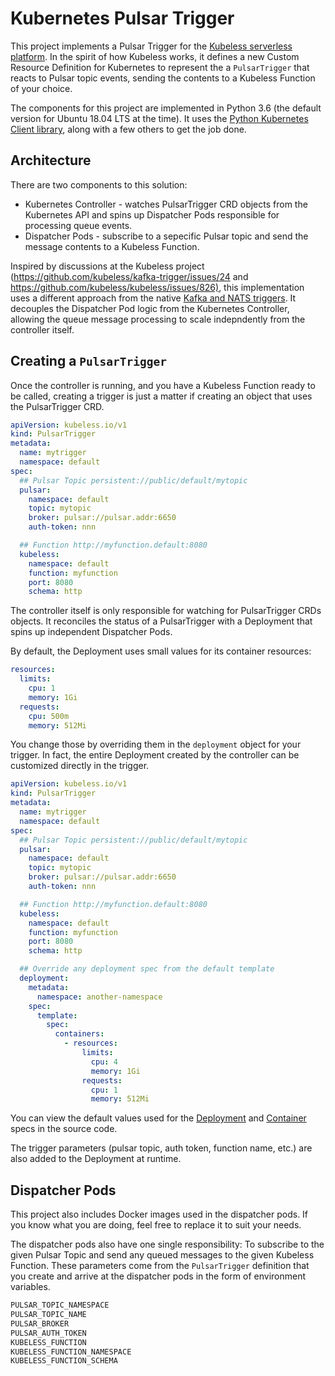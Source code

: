 # Kubernetes Pulsar Trigger

This project implements a Pulsar Trigger for the [Kubeless serverless platform](https://kubeless.io/). In the spirit of how Kubeless works, it defines a new Custom Resource Definition for Kubernetes to represent the a `PulsarTrigger` that reacts to Pulsar topic events, sending the contents to a Kubeless Function of your choice.

The components for this project are implemented in Python 3.6 (the default version for Ubuntu 18.04 LTS at the time). It uses the [Python Kubernetes Client library](https://github.com/kubernetes-client/python), along with a few others to get the job done.

## Architecture

There are two components to this solution:

* Kubernetes Controller - watches PulsarTrigger CRD objects from the Kubernetes API and spins up Dispatcher Pods responsible for processing queue events.
* Dispatcher Pods - subscribe to a sepecific Pulsar topic and send the message contents to a Kubeless Function.

Inspired by discussions at the Kubeless project (<https://github.com/kubeless/kafka-trigger/issues/24> and <https://github.com/kubeless/kubeless/issues/826)>, this implementation uses a different approach from the native [Kafka and NATS triggers](https://kubeless.io/docs/pubsub-functions/#kafka). It decouples the Dispatcher Pod logic from the Kubernetes Controller, allowing the queue message processing to scale indepndently from the controller itself.

## Creating a `PulsarTrigger`

Once the controller is running, and you have a Kubeless Function ready to be called, creating a trigger is just a matter if creating an object that uses the PulsarTrigger CRD.

```yaml
apiVersion: kubeless.io/v1
kind: PulsarTrigger
metadata:
  name: mytrigger
  namespace: default
spec:
  ## Pulsar Topic persistent://public/default/mytopic
  pulsar:
    namespace: default
    topic: mytopic
    broker: pulsar://pulsar.addr:6650
    auth-token: nnn

  ## Function http://myfunction.default:8080
  kubeless:
    namespace: default
    function: myfunction
    port: 8080
    schema: http
```

The controller itself is only responsible for watching for PulsarTrigger CRDs objects. It reconciles the status of a PulsarTrigger with a Deployment that spins up independent Dispatcher Pods.

By default, the Deployment uses small values for its container resources:

```yaml
resources:
  limits:
    cpu: 1
    memory: 1Gi
  requests:
    cpu: 500m
    memory: 512Mi
```

You change those by overriding them in the `deployment` object for your trigger. In fact, the entire Deployment created by the controller can be customized directly in the trigger.

```yaml
apiVersion: kubeless.io/v1
kind: PulsarTrigger
metadata:
  name: mytrigger
  namespace: default
spec:
  ## Pulsar Topic persistent://public/default/mytopic
  pulsar:
    namespace: default
    topic: mytopic
    broker: pulsar://pulsar.addr:6650
    auth-token: nnn

  ## Function http://myfunction.default:8080
  kubeless:
    namespace: default
    function: myfunction
    port: 8080
    schema: http

  ## Override any deployment spec from the default template
  deployment:
    metadata:
      namespace: another-namespace
    spec:
      template:
        spec:
          containers:
            - resources:
                limits:
                  cpu: 4
                  memory: 1Gi
                requests:
                  cpu: 1
                  memory: 512Mi
```

You can view the default values used for the [Deployment](controller/src/deployment-template.yaml) and [Container](controller/src/container-template.yaml) specs in the source code.

The trigger parameters (pulsar topic, auth token, function name, etc.) are also added to the Deployment at runtime.

## Dispatcher Pods

This project also includes Docker images used in the dispatcher pods. If you know what you are doing, feel free to replace it to suit your needs.

The dispatcher pods also have one single responsibility: To subscribe to the given Pulsar Topic and send any queued messages to the given Kubeless Function. These parameters come from the `PulsarTrigger` definition that you create and arrive at the dispatcher pods in the form of environment variables.

```bash
PULSAR_TOPIC_NAMESPACE
PULSAR_TOPIC_NAME
PULSAR_BROKER
PULSAR_AUTH_TOKEN
KUBELESS_FUNCTION
KUBELESS_FUNCTION_NAMESPACE
KUBELESS_FUNCTION_SCHEMA
```
